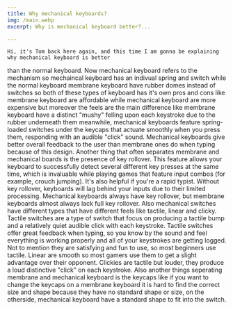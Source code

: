 ```yaml
---
title: Why mechanical keyboards?
img: /main.webp
excerpt: Why is mechanical keyboard better?...

---
```


    Hi, it's Tom back here again, and this time I am gonna be explaining why mechanical keyboard is better
 than the normal keyboard. Now mechanical keyboard refers to the mechanism so mechaincal keyboard has an 
 indivual spring and switch while the normal keyboard membrane keyboard have rubber domes instead of switches
 so both of these types of keyboard has it's own pros and cons like membrane keyboard are affordable while 
 mechanical keyboard are more expensive but moreover the feels are the main difference like membrane keyboard
 have a distinct "mushy" felling upon each keystroke due to the rubber underneath them meanwhile, mechanical 
 keyboards feature spring-loaded switches under the keycaps that actuate smoothly when you press them, responding 
 with an audible "click" sound. Mechanical keyboards give better overall feedback to the user than membrane 
 ones do when typing because of this design. Another thing that often separates membrane and mechanical boards 
 is the presence of key rollover. This feature allows your keyboard to successfully detect several different 
 key presses at the same time, which is invaluable while playing games that feature input combos (for example,
 crouch jumping). It's also helpful if you're a rapid typist. Without key rollover, keyboards will lag behind
 your inputs due to their limited processing. Mechanical keyboards always have key rollover, but membrane keyboards 
 almost always lack full key rollover. Also mechanical switches have different types that have different feels like 
 tactile, linear and clicky. Tactile switches are a type of switch that focus on producing a tactile bump and a 
 relatively quiet audible click with each keystroke. Tactile switches offer great feedback when typing, so you know 
 by the sound and feel everything is working properly and all of your keystrokes are getting logged. Not to mention 
 they are satisfying and fun to use, so most beginners use tactile. Linear are smooth so most gamers use them to get
 a slight advantage over their opponent. Clickies are tactile but louder, they produce a loud distinctive "click" on 
 each keystroke. Also another things seperating membrane and mechanical keyboard is the keycaps like if you want
 to change the keycaps on a membrane keyboard it is hard to find the correct size and shape because they have no standard
 shape or size, on the otherside, mechanical keyboard have a standard shape to fit into the switch.

